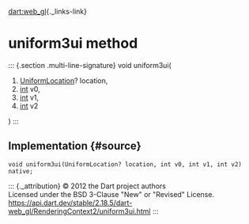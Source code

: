 [dart:web\_gl](../../dart-web_gl/dart-web_gl-library){._links-link}

uniform3ui method
=================

::: {.section .multi-line-signature}
void uniform3ui(

1.  [UniformLocation](../uniformlocation-class)? location,
2.  [int](../../dart-core/int-class) v0,
3.  [int](../../dart-core/int-class) v1,
4.  [int](../../dart-core/int-class) v2

)
:::

Implementation {#source}
--------------

``` {.language-dart data-language="dart"}
void uniform3ui(UniformLocation? location, int v0, int v1, int v2) native;
```

::: {._attribution}
© 2012 the Dart project authors\
Licensed under the BSD 3-Clause \"New\" or \"Revised\" License.\
<https://api.dart.dev/stable/2.18.5/dart-web_gl/RenderingContext2/uniform3ui.html>
:::

